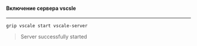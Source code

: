 #### Включение сервера vscsle
***
```
grip vscale start vscale-server
```
> Server successfully started